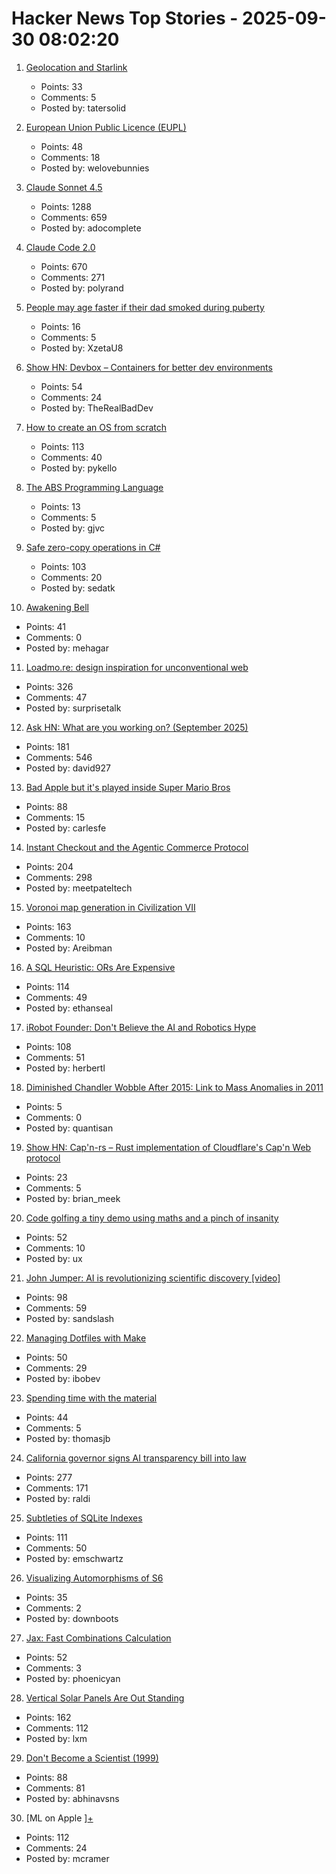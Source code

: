 # Hacker News Top Stories - 2025-09-30 08:02:20

1. [Geolocation and Starlink](https://www.potaroo.net/ispcol/2025-09/starlinkgeo.html)
   - Points: 33
   - Comments: 5
   - Posted by: tatersolid

2. [European Union Public Licence (EUPL)](https://eupl.eu/)
   - Points: 48
   - Comments: 18
   - Posted by: welovebunnies

3. [Claude Sonnet 4.5](https://www.anthropic.com/news/claude-sonnet-4-5)
   - Points: 1288
   - Comments: 659
   - Posted by: adocomplete

4. [Claude Code 2.0](https://www.npmjs.com/package/@anthropic-ai/claude-code)
   - Points: 670
   - Comments: 271
   - Posted by: polyrand

5. [People may age faster if their dad smoked during puberty](https://www.ersnet.org/news-and-features/news/people-may-age-faster-if-their-dad-smoked-during-puberty/)
   - Points: 16
   - Comments: 5
   - Posted by: XzetaU8

6. [Show HN: Devbox – Containers for better dev environments](https://devbox.ar0.eu/)
   - Points: 54
   - Comments: 24
   - Posted by: TheRealBadDev

7. [How to create an OS from scratch](https://github.com/cfenollosa/os-tutorial)
   - Points: 113
   - Comments: 40
   - Posted by: pykello

8. [The ABS Programming Language](https://www.abs-lang.org/)
   - Points: 13
   - Comments: 5
   - Posted by: gjvc

9. [Safe zero-copy operations in C#](https://ssg.dev/safe-zero-copy-operations-in-c/)
   - Points: 103
   - Comments: 20
   - Posted by: sedatk

10. [Awakening Bell](https://awakeningbell.org/)
   - Points: 41
   - Comments: 0
   - Posted by: mehagar

11. [Loadmo.re: design inspiration for unconventional web](https://loadmo.re)
   - Points: 326
   - Comments: 47
   - Posted by: surprisetalk

12. [Ask HN: What are you working on? (September 2025)](undefined)
   - Points: 181
   - Comments: 546
   - Posted by: david927

13. [Bad Apple but it's played inside Super Mario Bros](https://tasvideos.org/8991S)
   - Points: 88
   - Comments: 15
   - Posted by: carlesfe

14. [Instant Checkout and the Agentic Commerce Protocol](https://openai.com/index/buy-it-in-chatgpt/)
   - Points: 204
   - Comments: 298
   - Posted by: meetpateltech

15. [Voronoi map generation in Civilization VII](https://civilization.2k.com/civ-vii/from-the-devs/map-generation/)
   - Points: 163
   - Comments: 10
   - Posted by: Areibman

16. [A SQL Heuristic: ORs Are Expensive](https://ethanseal.com/articles/ors-are-expensive)
   - Points: 114
   - Comments: 49
   - Posted by: ethanseal

17. [iRobot Founder: Don't Believe the AI and Robotics Hype](https://crazystupidtech.com/2025/09/29/irobot-founder-dont-believe-the-ai-robotics-hype/)
   - Points: 108
   - Comments: 51
   - Posted by: herbertl

18. [Diminished Chandler Wobble After 2015: Link to Mass Anomalies in 2011](https://agupubs.onlinelibrary.wiley.com/doi/10.1029/2025GL116191)
   - Points: 5
   - Comments: 0
   - Posted by: quantisan

19. [Show HN: Cap'n-rs – Rust implementation of Cloudflare's Cap'n Web protocol](https://github.com/currentspace/capn-rs)
   - Points: 23
   - Comments: 5
   - Posted by: brian_meek

20. [Code golfing a tiny demo using maths and a pinch of insanity](https://blog.pkh.me/p/45-code-golfing-a-tiny-demo-using-maths-and-a-pinch-of-insanity.html)
   - Points: 52
   - Comments: 10
   - Posted by: ux

21. [John Jumper: AI is revolutionizing scientific discovery [video]](https://www.youtube.com/watch?v=2Yguz5U-Nic)
   - Points: 98
   - Comments: 59
   - Posted by: sandslash

22. [Managing Dotfiles with Make](https://www.matheusmoreira.com/articles/managing-dotfiles-with-make)
   - Points: 50
   - Comments: 29
   - Posted by: ibobev

23. [Spending time with the material](https://www.robinsloan.com/lab/actually-readable/)
   - Points: 44
   - Comments: 5
   - Posted by: thomasjb

24. [California governor signs AI transparency bill into law](https://www.gov.ca.gov/2025/09/29/governor-newsom-signs-sb-53-advancing-californias-world-leading-artificial-intelligence-industry/)
   - Points: 277
   - Comments: 171
   - Posted by: raldi

25. [Subtleties of SQLite Indexes](https://emschwartz.me/subtleties-of-sqlite-indexes/)
   - Points: 111
   - Comments: 50
   - Posted by: emschwartz

26. [Visualizing Automorphisms of S6](https://travisdoesmath.github.io/s6/)
   - Points: 35
   - Comments: 2
   - Posted by: downboots

27. [Jax: Fast Combinations Calculation](https://github.com/phoenicyan/combinadics)
   - Points: 52
   - Comments: 3
   - Posted by: phoenicyan

28. [Vertical Solar Panels Are Out Standing](https://hackaday.com/2025/09/25/vertical-solar-panels-are-out-standing/)
   - Points: 162
   - Comments: 112
   - Posted by: lxm

29. [Don't Become a Scientist (1999)](https://yangxiao.cs.ua.edu/Don%27t%20Become%20a%20Scientist!.htm)
   - Points: 88
   - Comments: 81
   - Posted by: abhinavsns

30. [ML on Apple ][+](https://mdcramer.github.io/apple-2-blog/k-means/)
   - Points: 112
   - Comments: 24
   - Posted by: mcramer


